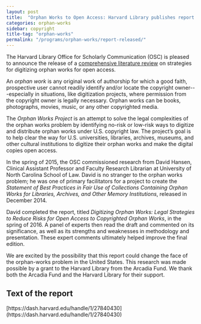 ```yaml
---
layout: post
title:  "Orphan Works to Open Access: Harvard Library publishes report on digitizing orphan collections"
categories: orphan-works
sidebar: copyright
title-tag: "orphan-works"
permalink: "/programs/orphan-works/report-released/"
---
```


The Harvard Library Office for Scholarly Communication (OSC) is pleased to announce the release of a [comprehensive literature review](https://dash.harvard.edu/handle/1/27840430 ) on strategies for digitizing orphan works for open access.

An _orphan work_ is any original work of authorship for which a good faith, prospective user cannot readily identify and/or locate the copyright owner---especially in situations, like digitization projects, where permission from the copyright owner is legally necessary. Orphan works can be books, photographs, movies, music, or any other copyrighted media.

The _Orphan Works Project_ is an attempt to solve the legal complexities of the orphan works problem by identifying no-risk or low-risk ways to digitize and distribute orphan works under U.S. copyright law.  The project’s goal is to help clear the way for U.S. universities, libraries, archives, museums, and other cultural institutions to digitize their orphan works and make the digital copies open access.

In the spring of 2015, the OSC commissioned research from David Hansen, Clinical Assistant Professor and Faculty Research Librarian at University of North Carolina School of Law.  David is no stranger to the orphan works problem; he was one of primary facilitators for a project to create the _Statement of Best Practices in Fair Use of Collections Containing Orphan Works for Libraries, Archives, and Other Memory Institutions_, released in December 2014.

David completed the report, titled _Digitizing Orphan Works: Legal Strategies to Reduce Risks for Open Access to Copyrighted Orphan Works_, in the spring of 2016. A panel of experts then read the draft and commented on its significance, as well as its strengths and weaknesses in methodology and presentation.  These expert comments ultimately helped improve the final edition.

We are excited by the possibility that this report could change the face of the orphan-works problem in the United States.  This research was made possible by a grant to the Harvard Library from the Arcadia Fund.  We thank both the Arcadia Fund and the Harvard Library for their support.

<h2 class="h4">Text of the report</h2>
[https://dash.harvard.edu/handle/1/27840430](https://dash.harvard.edu/handle/1/27840430)
